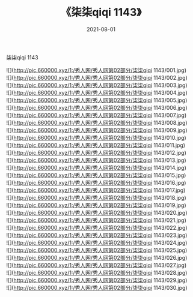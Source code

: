 ﻿---
layout: post
title:  《柒柒qiqi 1143》
date:   2021-08-01
img: http://pic.660000.xyz/1:/秀人网/秀人网第02部分/柒柒qiqi 1143/000.jpg
categories: [美女, 清纯, 唯美]
---

柒柒qiqi 1143

  ![](http://pic.660000.xyz/1:/秀人网/秀人网第02部分/柒柒qiqi 1143/001.jpg) <br> ![](http://pic.660000.xyz/1:/秀人网/秀人网第02部分/柒柒qiqi 1143/002.jpg) <br> ![](http://pic.660000.xyz/1:/秀人网/秀人网第02部分/柒柒qiqi 1143/003.jpg) <br> ![](http://pic.660000.xyz/1:/秀人网/秀人网第02部分/柒柒qiqi 1143/004.jpg) <br> ![](http://pic.660000.xyz/1:/秀人网/秀人网第02部分/柒柒qiqi 1143/005.jpg) <br> ![](http://pic.660000.xyz/1:/秀人网/秀人网第02部分/柒柒qiqi 1143/006.jpg) <br> ![](http://pic.660000.xyz/1:/秀人网/秀人网第02部分/柒柒qiqi 1143/007.jpg) <br> ![](http://pic.660000.xyz/1:/秀人网/秀人网第02部分/柒柒qiqi 1143/008.jpg) <br> ![](http://pic.660000.xyz/1:/秀人网/秀人网第02部分/柒柒qiqi 1143/009.jpg) <br> ![](http://pic.660000.xyz/1:/秀人网/秀人网第02部分/柒柒qiqi 1143/010.jpg) <br> ![](http://pic.660000.xyz/1:/秀人网/秀人网第02部分/柒柒qiqi 1143/011.jpg) <br> ![](http://pic.660000.xyz/1:/秀人网/秀人网第02部分/柒柒qiqi 1143/012.jpg) <br> ![](http://pic.660000.xyz/1:/秀人网/秀人网第02部分/柒柒qiqi 1143/013.jpg) <br> ![](http://pic.660000.xyz/1:/秀人网/秀人网第02部分/柒柒qiqi 1143/014.jpg) <br> ![](http://pic.660000.xyz/1:/秀人网/秀人网第02部分/柒柒qiqi 1143/015.jpg) <br> ![](http://pic.660000.xyz/1:/秀人网/秀人网第02部分/柒柒qiqi 1143/016.jpg) <br> ![](http://pic.660000.xyz/1:/秀人网/秀人网第02部分/柒柒qiqi 1143/017.jpg) <br> ![](http://pic.660000.xyz/1:/秀人网/秀人网第02部分/柒柒qiqi 1143/018.jpg) <br> ![](http://pic.660000.xyz/1:/秀人网/秀人网第02部分/柒柒qiqi 1143/019.jpg) <br> ![](http://pic.660000.xyz/1:/秀人网/秀人网第02部分/柒柒qiqi 1143/020.jpg) <br> ![](http://pic.660000.xyz/1:/秀人网/秀人网第02部分/柒柒qiqi 1143/021.jpg) <br> ![](http://pic.660000.xyz/1:/秀人网/秀人网第02部分/柒柒qiqi 1143/022.jpg) <br> ![](http://pic.660000.xyz/1:/秀人网/秀人网第02部分/柒柒qiqi 1143/023.jpg) <br> ![](http://pic.660000.xyz/1:/秀人网/秀人网第02部分/柒柒qiqi 1143/024.jpg) <br> ![](http://pic.660000.xyz/1:/秀人网/秀人网第02部分/柒柒qiqi 1143/025.jpg) <br> ![](http://pic.660000.xyz/1:/秀人网/秀人网第02部分/柒柒qiqi 1143/026.jpg) <br> ![](http://pic.660000.xyz/1:/秀人网/秀人网第02部分/柒柒qiqi 1143/027.jpg) <br> ![](http://pic.660000.xyz/1:/秀人网/秀人网第02部分/柒柒qiqi 1143/028.jpg) <br> ![](http://pic.660000.xyz/1:/秀人网/秀人网第02部分/柒柒qiqi 1143/029.jpg) <br> ![](http://pic.660000.xyz/1:/秀人网/秀人网第02部分/柒柒qiqi 1143/030.jpg) <br>